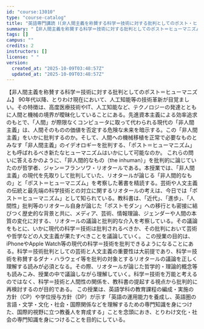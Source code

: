 ```yaml
---
id: "course:13010"
type: "course-catalog"
title: "英語専門講読 Ⅰ(非人間主義を称賛する科学＝技術に対する批判としてのポスト・ヒューマニズム) ／ADVANCED THEMATIC READING Ⅰ"
summary: "【非人間主義を称賛する科学＝技術に対する批判としてのポスト＝ヒューマニズム】 90年代以降、とりわけ現在において、人工知能等の技術革新が目覚ましい。その特徴は、高度医療技術やIT、人工知能など、テクノロジーの発達とともに人間と機械の境界が曖…"
tags: []
campus: ""
credits: 2
instructors: []
license: " "
version:
  created_at: "2025-10-09T03:48:57Z"
  updated_at: "2025-10-09T03:48:57Z"
---
```


【非人間主義を称賛する科学＝技術に対する批判としてのポスト＝ヒューマニズム】 90年代以降、とりわけ現在において、人工知能等の技術革新が目覚ましい。その特徴は、高度医療技術やIT、人工知能など、テクノロジーの発達とともに人間と機械の境界が曖昧化していることにある。先進資本主義による効率追求のもとで、「人間」が際限なくコンピュータに取って代わられる現代の「非人間主義」は、人間そのものの価値を否定する危険な未来を暗示する。この「非人間主義」をいかに批判するのか。そして、人間への機械移植を正常で必要なものとみなす「非人間主義」のイデオロギーを批判する、「ポスト＝ヒューマニズム」とも呼ばれるべき新たなヒューマニズムはいかにして可能なのか。 これらの問いに答えるかのように、「非人間的なもの（the inhuman）」を批判的に論じていたのが哲学者、ジャン＝フランソワ・リオタールである。本授業では、「非人間主義」の現代を先取りして批判していた、リオタールが論じる「非人間的なもの」と「ポスト＝ヒューマニズム」を考察した著書を精読する。芸術や人文主義の伝統と最先端の科学技術との対立に関するリオタールの考えは、今日では「ポスト＝ヒューマニズム」として知られている。教科書は、「近代」、「進歩」、「人間性」批判等のリオタール自身が論じた「ポストモダン」への移行とも密接に結びつく歴史的な背景と共に、メディア、芸術、情報理論、ジェンダーや人間の本質の変化に対する、リオタールの議論と批判的な介入を考察している。その議論をもとに、いかに現代の科学＝技術は批判されるべきか、その批判において芸術や哲学などの人文主義が果たすべきことを議論していく。 この授業の目的は、iPhoneやApple Watch等の現代の科学＝技術を批判できるようになることにある。科学＝技術批判としての芸術と人文主義の重要性は大前提であり、科学＝技術を称賛するダナ・ハラウェイ等を批判の対象とするリオタールの議論を正しく理解する読みが必須となる。その際、リオタールが論じた哲学的・理論的概念等も読みこみ、授業の中で議論しながら理解していく。科学＝技術を万能と考えるのではなく、科学＝技術と人間性の関係を、教科書の提起する視点から批判的に再検討するのが目的である。 この授業は、英語学科の教育課程の編成・実施の方針（CP）や学位授与方針（DP）が示す「英語の運用能力を養成し、英語圏の言語・文学・文化・社会・国際関係などを理解するための専門知識を身につけた、国際的視野に立つ教養人を育成する」ことを念頭におき、とりわけ文化・社会の専門知識を身につけることを目的にしている。
